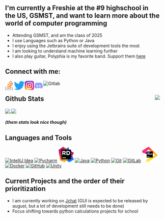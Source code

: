 ## I'm currently a Freshie at the #9 highschool in the US, GSMST, and want to learn more about the world of computer programming
* Attending GSMST, and am the class of 2025
* I use Languages such as Python or Java
* I enjoy using the Jetbrains suite of development tools the most
* I am looking to understand machine learning further
* I also play guitar, Polyphia is my favorite band. Support them [here](https://polyphia.com)

## Connect with me:
[<img align="left" alt="StackOverflow" height="30px" src="/logo/StackOverflow.png" />](https://stackoverflow.com/users/15369613/garrett-rector)
[<img align="left" alt="Twitter" height="30px" src="./logo/Twitter.png" />]()
[<img align="left" alt="Instagram" height="30px" src="./logo/Instagram.png" />](https://www.instagram.com/g.rec17/)
[<img align="left" alt="Discord" height="30px" src="./logo/Discord.png" />](https://discordapp.com/users/619951567927246878/)
[<img align="left" alt="Gitlab" height="30px" src="https://img.icons8.com/color/48/000000/gitlab.png" />](https://gitlab.com/GarrettRector)

<br />

## Github Stats    <img align="right" src="https://komarev.com/ghpvc/?username=garrettrector&color=blue">

<a href="https://github.com/anuraghazra/github-readme-stats">
  <img align="center" src="https://github-readme-stats.vercel.app/api?username=GarrettRector&show_icons=true&theme=dark" />
</a>
<a href="https://github.com/anuraghazra/convoychat">
  <img align="center" src="https://github-readme-stats.vercel.app/api/top-langs/?username=GarrettRector&theme=dark&layout=compact" />
</a>

##### (them stats look nice though)

## Languages and Tools
[<img alt="IntelliJ Idea" height="50px" src="https://img.icons8.com/color/240/000000/intellij-idea.png" />](https://www.jetbrains.com/idea/)
[<img alt="Pycharm" height="50px" src="https://img.icons8.com/color/48/000000/pycharm.png" />](https://www.jetbrains.com/pycharm/)
[<img alt="Rider" height="50px" src="./logo/rider.png" />](https://www.jetbrains.com/rider/)
[<img alt="Java" height="50px" src="https://img.icons8.com/color/240/000000/java-coffee-cup-logo.png" />](https://openjdk.java.net/install/index.html)
[<img alt="Python" height="50px" src="https://img.icons8.com/color/240/000000/python.png" />](https://www.python.org/)
[<img alt="Git" height="50px" src="https://img.icons8.com/color/240/000000/git.png" />](https://git-scm.com/)
[<img alt="GitLab" height="50px" src="https://img.icons8.com/color/48/000000/gitlab.png" />](https://about.gitlab.com/)
[<img alt="Jetbrains" height="50px" src="./logo/jetbrains.png" />](https://www.jetbrains.com/products/)
[<img alt="Docker" height="50px" src="https://img.icons8.com/ios-filled/50/000000/docker-container.png" />](https://www.docker.com/)
[<img alt="GitHub" height="50px" src="https://img.icons8.com/ios-glyphs/240/000000/github.png" />](https://github.com/)
[<img alt="Unity" height="50px" src="https://img.icons8.com/ios-filled/50/000000/unity.png" />](https://unity.com/)





## Current Projects and the order of their prioritization
* I am currently working on [Jchat](https://github.com/GarrettRector/JChat) (GUI is expected to be released by august, but a lot of development still needs to be done)
* Focus shifting towards python calculations projects for school
